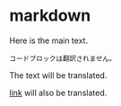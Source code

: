 # markdown

Here is the main text.

```
コードブロックは翻訳されません。
```

The text will be translated.

[link](https://xxxx) will also be translated.